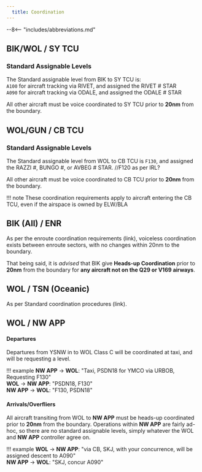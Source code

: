 ```yaml
---
  title: Coordination
---
```


--8<-- "includes/abbreviations.md"

## BIK/WOL / SY TCU
### Standard Assignable Levels
The Standard assignable level from BIK to SY TCU is:  
`A100` for aircraft tracking via RIVET, and assigned the RIVET # STAR  
`A090` for aircraft tracking via ODALE, and assigned the ODALE # STAR  

All other aircraft must be voice coordinated to SY TCU prior to **20nm** from the boundary.

## WOL/GUN / CB TCU
### Standard Assignable Levels

The Standard assignable level from WOL to CB TCU is `F130`, and assigned the RAZZI #, BUNGO #, or AVBEG # STAR. //F120 as per IRL?    

All other aircraft must be voice coordinated to CB TCU prior to **20nm** from the boundary.

!!! note
    These coordination requirements apply to aircraft entering the CB TCU, even if the airspace is owned by ELW/BLA

## BIK (All) / ENR

As per the enroute coordination requirements (link), voiceless coordination exists between enroute sectors, with no changes within 20nm to the boundary.

That being said, it is *advised* that BIK give **Heads-up Coordination** prior to **20nm** from the boundary for **any aircraft not on the Q29 or V169 airways**. 

## WOL / TSN (Oceanic)

As per Standard coordination procedures (link).

## WOL / NW APP
#### Departures
Departures from YSNW in to WOL Class C will be coordinated at taxi, and will be requesting a level.

!!! example
    **NW APP** -> **WOL**: "Taxi, PSDN18 for YMCO via URBOB, Requesting F130"  
    **WOL** -> **NW APP**: "PSDN18, F130"  
    **NW APP** -> **WOL**: "F130, PSDN18"  

#### Arrivals/Overfliers
All aircraft transiting from WOL to **NW APP** must be heads-up coordinated prior to **20nm** from the boundary. Operations within **NW APP** are fairly ad-hoc, so there are no standard assignable levels, simply whatever the WOL and **NW APP** controller agree on.

!!! example
    **WOL** -> **NW APP**: "via CB, SKJ, with your concurrence, will be assigned descent to A090"  
    **NW APP** -> **WOL**: "SKJ, concur A090"  